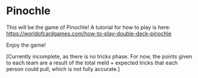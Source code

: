# Pinochle
This will be the game of Pinochle! A tutorial for how to play is here: https://worldofcardgames.com/how-to-play-double-deck-pinochle

Enjoy the game!

[Currently incomplete, as there is no tricks phase. For now, the points given to each team are a result of the total meld + expected tricks that each person could pull, which is not fully accurate.]

